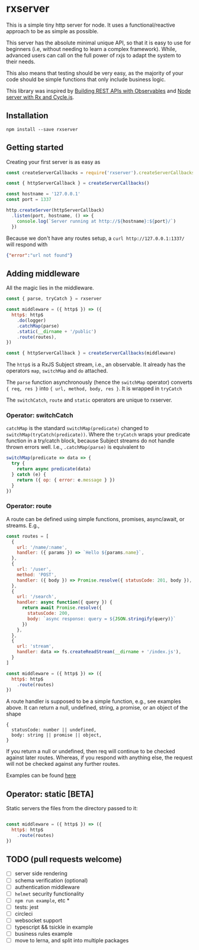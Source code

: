 # rxserver

This is a simple tiny http server for node.
It uses a functional/reactive approach to be as simple as possible.

This server has the absolute minimal unique API,
so that it is easy to use for beginners
(i.e, without needing to learn a complex framework).
While, advanced users can call on the full power of rxjs to adapt the system to their needs.

This also means that testing should be very easy,
as the majority of your code should be simple functions that only include business logic.

This library was inspired by
[Building REST APIs with Observables](https://glebbahmutov.com/blog/node-server-with-rx-and-cycle/)
and
[Node server with Rx and Cycle.js](https://glebbahmutov.com/blog/node-server-with-rx-and-cycle/).


## Installation

```
npm install --save rxserver
```

## Getting started

Creating your first server is as easy as

```javascript
const createServerCallbacks = require('rxserver').createServerCallbacks

const { httpServerCallback } = createServerCallbacks()

const hostname = '127.0.0.1'
const port = 1337

http.createServer(httpServerCallback)
  .listen(port, hostname, () => {
    console.log(`Server running at http://${hostname}:${port}/`)
  })
```

Because we don't have any routes setup, a `curl http://127.0.0.1:1337/` will respond with

```json
{"error":"url not found"}
```

## Adding middleware

All the magic lies in the middleware.


```javascript
const { parse, tryCatch } = rxserver

const middleware = ({ http$ }) => ({
  http$: http$
    .do(logger)
    .catchMap(parse)
    .static(__dirname + '/public')
    .route(routes),
})

const { httpServerCallback } = createServerCallbacks(middleware)
```

The `http$` is a RxJS Subject stream, i.e., an observable.
It already has the operators `map`, `switchMap` and `do` attached.

The `parse` function asynchronously (hence the `switchMap` operator) converts `{ req, res }` into `{ url, method, body, res }`. It is wrapped in `tryCatch`

The `switchCatch`, `route` and `static` operators are unique to rxserver.

### Operator: switchCatch

`catchMap` is the standard `switchMap(predicate)` changed to `switchMap(tryCatch(predicate))`.
Where the `tryCatch` wraps your predicate function in a try/catch block, because Subject streams do not handle thrown errors well. I.e., `.catchMap(parse)` is equivalent to

```javascript
switchMap(predicate => data => {
  try {
    return async predicate(data)
  } catch (e) {
    return ({ op: { error: e.message } })
  }
})
```

### Operator: route

A route can be defined using simple functions, promises, async/await, or streams.
E.g.,

```javascript
const routes = [
  {
    url: '/name/:name',
    handler: ({ params }) => `Hello ${params.name}`,
  },
  {
    url: '/user',
    method: 'POST',
    handler: ({ body }) => Promise.resolve({ statusCode: 201, body }),
  },
  {
    url: '/search',
    handler: async function({ query }) {
      return await Promise.resolve({
        statusCode: 200,
        body: `async response: query = ${JSON.stringify(query)}`
      })
    },
  },
  {
    url: 'stream',
    handler: data => fs.createReadStream(__dirname + '/index.js'),  
  }
]

const middleware = ({ http$ }) => ({
  http$: http$
    .route(routes)
})
```

A route handler is supposed to be a simple function, e.g., see examples above.
It can return a null, undefined, string, a promise, or an object of the shape

```
{
  statusCode: number || undefined,
  body: string || promise || object,
}
```

If you return a null or undefined, then req will continue to be checked against later routes.
Whereas, if you respond with anything else, the request will not be checked against any further routes.

Examples can be found [here](example/other-routes.js)

## Operator: static [BETA]

Static servers the files from the directory passed to it:

```javascript

const middleware = ({ http$ }) => ({
  http$: http$
    .route(routes)
})
```

## TODO (pull requests welcome)

* [ ] server side rendering
* [ ] schema verification (optional)
* [ ] authentication middleware
* [ ] `helmet` security functionality
* [ ] `npm run example`, etc *
* [ ] tests: jest
* [ ] circleci
* [ ] websocket support
* [ ] typescript && tsickle in example
* [ ] business rules example
* [ ] move to lerna, and split into multiple packages
